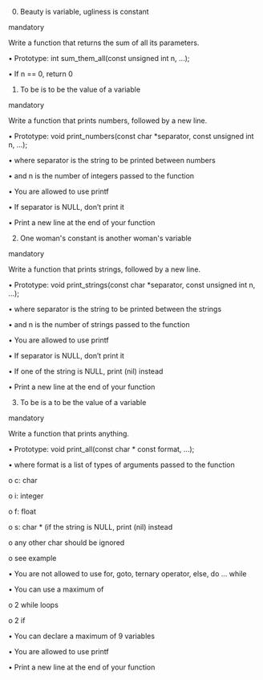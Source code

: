 0. Beauty is variable, ugliness is constant

mandatory

Write a function that returns the sum of all its parameters.

•	Prototype: int sum_them_all(const unsigned int n, ...);

•	If n == 0, return 0

1. To be is to be the value of a variable

mandatory

Write a function that prints numbers, followed by a new line.

•	Prototype: void print_numbers(const char *separator, const unsigned int n, ...);

•	where separator is the string to be printed between numbers

•	and n is the number of integers passed to the function

•	You are allowed to use printf

•	If separator is NULL, don’t print it

•	Print a new line at the end of your function

2. One woman's constant is another woman's variable

mandatory

Write a function that prints strings, followed by a new line.

•	Prototype: void print_strings(const char *separator, const unsigned int n, ...);

•	where separator is the string to be printed between the strings

•	and n is the number of strings passed to the function

•	You are allowed to use printf

•	If separator is NULL, don’t print it

•	If one of the string is NULL, print (nil) instead

•	Print a new line at the end of your function

3. To be is a to be the value of a variable

mandatory

Write a function that prints anything.

•	Prototype: void print_all(const char * const format, ...);

•	where format is a list of types of arguments passed to the function

o	c: char

o	i: integer

o	f: float

o	s: char * (if the string is NULL, print (nil) instead

o	any other char should be ignored

o	see example

•	You are not allowed to use for, goto, ternary operator, else, do ... while

•	You can use a maximum of

o	2 while loops

o	2 if

•	You can declare a maximum of 9 variables

•	You are allowed to use printf

•	Print a new line at the end of your function




